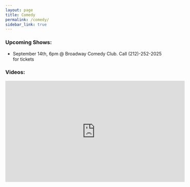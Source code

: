 ```yaml
---
layout: page
title: Comedy
permalink: /comedy/
sidebar_link: true
---
```

<h3>Upcoming Shows:</h3>
<ul>
<li> September 14th, 6pm @ Broadway Comedy Club. Call (212)-252-2025 for tickets</li>
</ul>
<h3>Videos:</h3>
<div class="video-container"><iframe width="560" height="315" src="https://www.youtube.com/embed/WYGIE7b07Y8" frameborder="0" allow="accelerometer; autoplay; encrypted-media; gyroscope; picture-in-picture" allowfullscreen></iframe></div>

